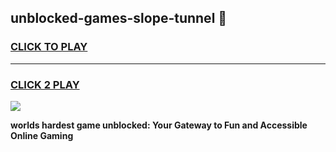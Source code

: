 
## unblocked-games-slope-tunnel 👋
<h3>
<a href="https://premium.freeplayer.one?title=unblocked-games-slope-tunnel&ref=14F">CLICK TO PLAY</a></h3>
<hr>

<h3>
<a href="https://premium.freeplayer.one?title=unblocked-games-slope-tunnel&ref=14F">CLICK 2 PLAY</a>
  
</h3>

<a href="https://premium.freeplayer.one?title=unblocked-games-slope-tunnel&ref=12F/"><img src="https://clearcache.store/games.png"></a>


**worlds hardest game unblocked: Your Gateway to Fun and Accessible Online Gaming**
